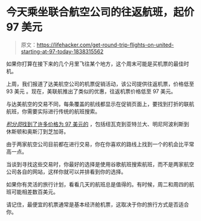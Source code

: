 # 今天乘坐联合航空公司的往返航班，起价 97 美元

> 原文：<https://lifehacker.com/get-round-trip-flights-on-united-starting-at-97-today-1838315562>

如果你打算在接下来的几个月里飞往某个地方，这个周末可能是买机票的最佳时机。



上周，我们报道了达美航空公司的机票促销活动，该公司提供往返机票，价格低至 93 美元 。现在，美联航推出了类似的优惠，往返机票价格低至 97 美元。

与达美航空的交易不同，每条覆盖的航线都显示在促销页面上，要找到打折的联航航班，你需要实际进行传统的航班搜索。

[*积分员*找到了许多价格为 97 美元的](https://thepointsguy.com/deals/deal-alert-united-flights-for-97-round-trip/) ，包括纽瓦克到亚特兰大、明尼阿波利斯到休斯顿和奥斯汀到芝加哥。

由于两家航空公司目前都在进行交易，你在你喜欢的路线上找到一个的机会比平常高一点。

当谈到寻找这些交易时，你最好的选择是使用谷歌航班搜索航班，而不是两家航空公司各自的网站，这样你就可以并排看到你的选择。

如果你有灵活的旅行计划，看看几天的航班总是值得的。有时候，周二和周四的航班可能相差数百美元。

请记住，最便宜的机票通常是基本经济舱机票，这取决于你的旅行方式是否适合你。